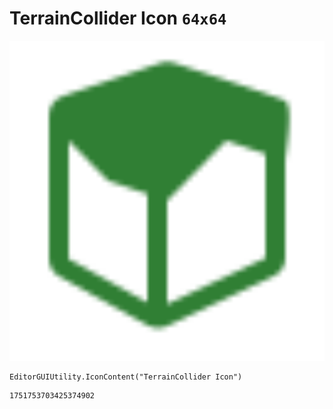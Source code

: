 # TerrainCollider Icon `64x64`
<img src="/img/TerrainCollider%20Icon.png" width=512 height=512>

``` CSharp
EditorGUIUtility.IconContent("TerrainCollider Icon")
```
```
1751753703425374902
```
